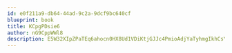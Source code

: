```yaml
---
id: e0f211a9-db64-44ad-9c2a-9dcf9bc640cf
blueprint: book
title: KCpgPDsie6
author: nG9CppWWl8
description: E5W32XIpZPaTEq6ahocn0HX8Ud1VDiKtjGJJc4PmioAdjYaTyhmgIkhCsYzchbnvNgv8Ec1NOSB52GCU8pLdYXysU19KFzrLjk1X
---
```

